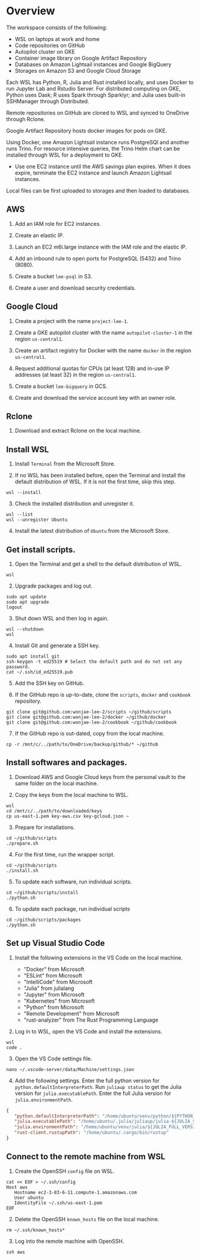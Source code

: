 # Overview

The workspace consists of the following:

* WSL on laptops at work and home
* Code repositories on GitHub
* Autopilot cluster on GKE
* Container image library on Google Artifact Repository
* Databases on Amazon Lightsail instances and Google BigQuery
* Storages on Amazon S3 and Google Cloud Storage

Each WSL has Python, R, Julia and Rust installed locally, and uses Docker to run Jupyter Lab and Rstudio Server. For distributed computing on GKE, Python uses Dask; R uses Spark through Sparklyr; and Julia uses built-in SSHManager through Distributed.

Remote repositories on GitHub are cloned to WSL and synced to OneDrive through Rclone.

Google Artifact Repository hosts docker images for pods on GKE.

Using Docker, one Amazon Lightsail instance runs PostgreSQl and another runs Trino. For resource intensive queries, the Trino Helm chart can be installed through WSL for a deployment to GKE.

* Use one EC2 instance until the AWS savings plan expires. When it does expire, terminate the EC2 instance and launch Amazon Lightsail instances.

Local files can be first uploaded to storages and then loaded to databases.

## AWS

1. Add an IAM role for EC2 instances.

2. Create an elastic IP.

2. Launch an EC2 m6i.large instance with the IAM role and the elastic IP.

3. Add an inbound rule to open ports for PostgreSQL (5432) and Trino (8080).

4. Create a bucket `lee-psql` in S3.

5. Create a user and download security credentials.

## Google Cloud

1. Create a project with the name `project-lee-1`.

2. Create a GKE autopilot cluster with the name `autopilot-cluster-1` in the region `us-central1`.

3. Create an artifact registry for Docker with the name `docker` in the region `us-central1`.

4. Request additional quotas for CPUs (at least 128) and in-use IP addresses (at least 32) in the region `us-central1`.

5. Create a bucket `lee-bigquery` in GCS.

6. Create and download the service account key with an owner role.

## Rclone

1. Download and extract Rclone on the local machine.

## Install WSL

1. Install `Terminal` from the Microsoft Store.

2. If no WSL has been installed before, open the Terminal and install the default distribution of WSL. If it is not the first time, skip this step.

```Shell
wsl --install
```

3. Check the installed distribution and unregister it.

```Shell
wsl --list
wsl --unregister Ubuntu
```

4. Install the latest distribution of `Ubuntu` from the Microsoft Store.

## Get install scripts.

1. Open the Terminal and get a shell to the default distribution of WSL.

```Shell
wsl
```

2. Upgrade packages and log out.

```Shell
sudo apt update
sudo apt upgrade
logout
```

3. Shut down WSL and then log in again.

```Shell
wsl --shutdown
wsl
```

4. Install Git and generate a SSH key.

```Shell
sudo apt install git
ssh-keygen -t ed25519 # Select the default path and do not set any password.
cat ~/.ssh/id_ed25519.pub
```

5. Add the SSH key on GitHub.

6. If the GitHub repo is up-to-date, clone the `scripts`, `docker` and `cookbook` repository.

```Shell
git clone git@github.com:wonjae-lee-2/scripts ~/github/scripts
git clone git@github.com:wonjae-lee-2/docker ~/github/docker
git clone git@github.com:wonjae-lee-2/cookbook ~/github/cookbook
```

7. If the GitHub repo is out-dated, copy from the local machine.

```Shell
cp -r /mnt/c/../path/to/OneDrive/backup/github/* ~/github
```

## Install softwares and packages.

1. Download AWS and Google Cloud keys from the personal vault to the same folder on the local machine.

2. Copy the keys from the local machine to WSL.

```Shell
wsl
cd /mnt/c/../path/to/downloaded/keys
cp us-east-1.pem key-aws.csv key-gcloud.json ~
```

3. Prepare for installations.

```Shell
cd ~/github/scripts
./prepare.sh
```

4. For the first time, run the wrapper script.

```Shell
cd ~/github/scripts
./install.sh
```

5. To update each software, run individual scripts.

```Shell
cd ~/github/scripts/install
./python.sh
```

6. To update each package, run individual scripts

```Shell
cd ~/github/scripts/packages
./python.sh
```

## Set up Visual Studio Code

1. Install the following extensions in the VS Code on the local machine.

   * "Docker" from Microsoft
   * "ESLint" from Microsoft
   * "IntelliCode" from Microsoft
   * "Julia" from julialang
   * "Jupyter" from Microsoft
   * "Kubernetes" from Microsoft
   * "Python" from Microsoft
   * "Remote Development" from Microsoft
   * "rust-analyzer" from The Rust Programming Language

2. Log in to WSL, open the VS Code and install the extensions.

```Shell
wsl
code .
```

3. Open the VS Code settings file.

```Shell
nano ~/.vscode-server/data/Machine/settings.json
```

4. Add the following settings. Enter the full python version for `python.defaultInterpreterPath`. Run `juliaup status` to get the Julia version for `julia.executablePath`. Enter the full Julia version for `julia.environmentPath`.

```JSON
{
   "python.defaultInterpreterPath": "/home/ubuntu/venv/python/${PYTHON_FULL_VERSION}/bin/python",
   "julia.executablePath": "/home/ubuntu/.julia/juliaup/julia-${JULIA_STATUS_VERSION}/bin/julia",
   "julia.environmentPath": "/home/ubuntu/venv/julia/${JULIA_FULL_VERSION}",
   "rust-client.rustupPath": "/home/ubuntu/.cargo/bin/rustup"
}
```

## Connect to the remote machine from WSL

1. Create the OpenSSH `config` file on WSL.

```Shell
cat << EOF > ~/.ssh/config
Host aws
   Hostname ec2-3-83-6-11.compute-1.amazonaws.com
   User ubuntu
   IdentityFile ~/.ssh/us-east-1.pem
EOF
```

2. Delete the OpenSSH `known_hosts` file on the local machine.

```Shell
rm ~/.ssh/known_hosts*
```

3. Log into the remote machine with OpenSSH.

```Powershell
ssh aws
```
